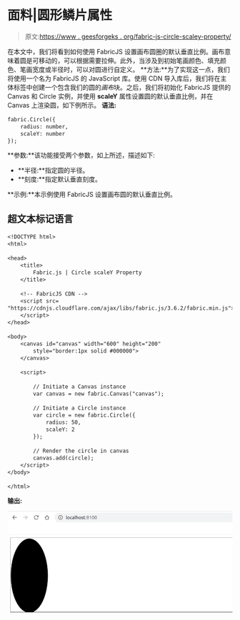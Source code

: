 # 面料|圆形鳞片属性

> 原文:[https://www . geesforgeks . org/fabric-js-circle-scaley-property/](https://www.geeksforgeeks.org/fabric-js-circle-scaley-property/)

在本文中，我们将看到如何使用 FabricJS 设置画布圆圈的默认垂直比例。画布意味着圆是可移动的，可以根据需要拉伸。此外，当涉及到初始笔画颜色、填充颜色、笔画宽度或半径时，可以对圆进行自定义。
**方法:**为了实现这一点，我们将使用一个名为 FabricJS 的 JavaScript 库。使用 CDN 导入库后，我们将在主体标签中创建一个包含我们的圆的*画布*块。之后，我们将初始化 FabricJS 提供的 Canvas 和 Circle 实例，并使用 **scaleY** 属性设置圆的默认垂直比例，并在 Canvas 上渲染圆，如下例所示。
**语法:**

```
fabric.Circle({
    radius: number,
    scaleY: number
}); 
```

**参数:**该功能接受两个参数，如上所述，描述如下:

*   **半径:**指定圆的半径。
*   **刻度:**指定默认垂直刻度。

**示例:**本示例使用 FabricJS 设置画布圆的默认垂直比例。

## 超文本标记语言

```
<!DOCTYPE html>
<html>

<head>
    <title>
        Fabric.js | Circle scaleY Property
    </title>

    <!-- FabricJS CDN -->
    <script src=
"https://cdnjs.cloudflare.com/ajax/libs/fabric.js/3.6.2/fabric.min.js">
    </script>
</head>

<body>
    <canvas id="canvas" width="600" height="200"
        style="border:1px solid #000000">
    </canvas>

    <script>

        // Initiate a Canvas instance
        var canvas = new fabric.Canvas("canvas");

        // Initiate a Circle instance
        var circle = new fabric.Circle({
            radius: 50,
            scaleY: 2
        });

        // Render the circle in canvas
        canvas.add(circle);
    </script>
</body>

</html>
```

**输出:**

![](img/df8d58689dfa6886bf58b261fa493026.png)